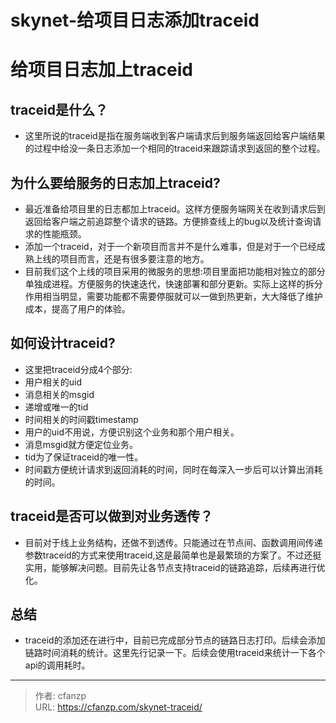 # skynet-给项目日志添加traceid


# 给项目日志加上traceid
## traceid是什么？
- 这里所说的traceid是指在服务端收到客户端请求后到服务端返回给客户端结果的过程中给没一条日志添加一个相同的traceid来跟踪请求到返回的整个过程。
## 为什么要给服务的日志加上traceid?
- 最近准备给项目里的日志都加上traceid。这样方便服务端网关在收到请求后到返回给客户端之前追踪整个请求的链路。方便排查线上的bug以及统计查询请求的性能瓶颈。
- 添加一个traceid，对于一个新项目而言并不是什么难事，但是对于一个已经成熟上线的项目而言，还是有很多要注意的地方。
- 目前我们这个上线的项目采用的微服务的思想:项目里面把功能相对独立的部分单独成进程。方便服务的快速迭代，快速部署和部分更新。实际上这样的拆分作用相当明显，需要功能都不需要停服就可以一做到热更新，大大降低了维护成本，提高了用户的体验。

## 如何设计traceid?
- 这里把traceid分成4个部分:
- 用户相关的uid
- 消息相关的msgid
- 递增或唯一的tid
- 时间相关的时间戳timestamp
- 用户的uid不用说，方便识别这个业务和那个用户相关。
- 消息msgid就方便定位业务。
- tid为了保证traceid的唯一性。
- 时间戳方便统计请求到返回消耗的时间，同时在每深入一步后可以计算出消耗的时间。

## traceid是否可以做到对业务透传？
- 目前对于线上业务结构，还做不到透传。只能通过在节点间、函数调用间传递参数traceid的方式来使用traceid,这是最简单也是最繁琐的方案了。不过还挺实用，能够解决问题。目前先让各节点支持traceid的链路追踪，后续再进行优化。

## 总结
- traceid的添加还在进行中，目前已完成部分节点的链路日志打印。后续会添加链路时间消耗的统计。这里先行记录一下。后续会使用traceid来统计一下各个api的调用耗时。


---

> 作者: cfanzp  
> URL: https://cfanzp.com/skynet-traceid/  

